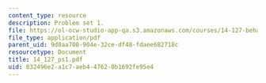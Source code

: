 ```yaml
---
content_type: resource
description: Problem set 1.
file: https://ol-ocw-studio-app-qa.s3.amazonaws.com/courses/14-127-behavioral-economics-and-finance-spring-2004/832496e2a1c7aeb447620b1692fe95e4_14_127_ps1.pdf
file_type: application/pdf
parent_uid: 9d0aa708-904e-32ce-df48-fdaee682718c
resourcetype: Document
title: 14_127_ps1.pdf
uid: 832496e2-a1c7-aeb4-4762-0b1692fe95e4
---
```


